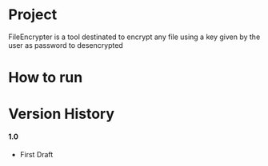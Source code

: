Project
=================
FileEncrypter is a tool destinated to encrypt any file using a key given by the user as password to desencrypted

How to run
=================



Version History
=================
#### 1.0
- First Draft
